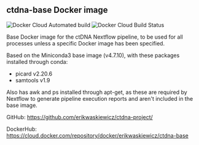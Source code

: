 ## ctdna-base Docker image

![Docker Cloud Automated build](https://img.shields.io/docker/cloud/automated/erikwaskiewicz/ctdna-base?style=flat-square)
![Docker Cloud Build Status](https://img.shields.io/docker/cloud/build/erikwaskiewicz/ctdna-base?style=flat-square)

Base Docker image for the ctDNA Nextflow pipeline, to be used for all processes unless a specific Docker image has been specified.

Based on the Miniconda3 base image (v4.7.10), with these packages installed through conda:
- picard v2.20.6
- samtools v1.9

Also has awk and ps installed through apt-get, as these are required by Nextflow to generate pipeline execution reports and aren't included in the base image.

GitHub: https://github.com/erikwaskiewicz/ctdna-project/

DockerHub: https://cloud.docker.com/repository/docker/erikwaskiewicz/ctdna-base
